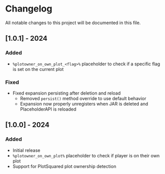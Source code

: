 # Changelog

All notable changes to this project will be documented in this file.

## [1.0.1] - 2024

### Added
- `%plotowner_on_own_plot_<flag>%` placeholder to check if a specific flag is set on the current plot

### Fixed
- Fixed expansion persisting after deletion and reload
  - Removed `persist()` method override to use default behavior
  - Expansion now properly unregisters when JAR is deleted and PlaceholderAPI is reloaded

## [1.0.0] - 2024

### Added
- Initial release
- `%plotowner_on_own_plot%` placeholder to check if player is on their own plot
- Support for PlotSquared plot ownership detection
